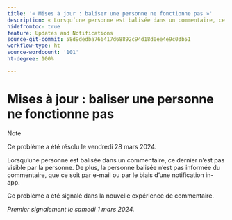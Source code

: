```yaml
---
title: '« Mises à jour : baliser une personne ne fonctionne pas »'
description: « Lorsqu’une personne est balisée dans un commentaire, ce dernier n’est pas visible par la personne. De plus, la personne balisée n’est pas informée du commentaire, que ce soit par e-mail ou par le biais d’une notification in-app. »
hidefromtoc: true
feature: Updates and Notifications
source-git-commit: 58d9dedba766417d68892c94d18d0ee4e9c03b51
workflow-type: ht
source-wordcount: '101'
ht-degree: 100%

---
```



# Mises à jour : baliser une personne ne fonctionne pas

>[!NOTE]
>
>Ce problème a été résolu le vendredi 28 mars 2024.

Lorsqu’une personne est balisée dans un commentaire, ce dernier n’est pas visible par la personne. De plus, la personne balisée n’est pas informée du commentaire, que ce soit par e-mail ou par le biais d’une notification in-app.

Ce problème a été signalé dans la nouvelle expérience de commentaire.

_Premier signalement le samedi 1 mars 2024._
